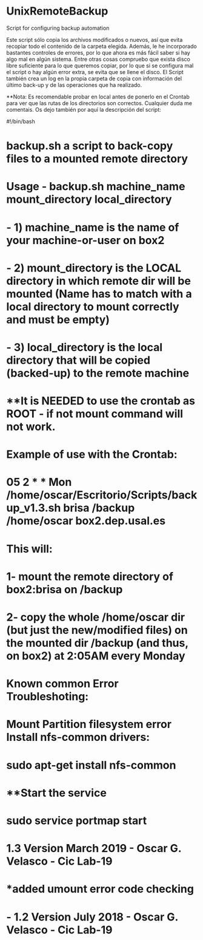 # UnixRemoteBackup
Script for configuring backup automation

Este script sólo copia los archivos modificados o nuevos, así que evita recopiar todo el contenido de la carpeta elegida.
Además, le he incorporado bastantes controles de errores, por lo que ahora es más fácil saber si hay algo mal en algún sistema. Entre otras cosas compruebo que exista disco libre suficiente para lo que queremos copiar, por lo que si se configura mal el script o hay algún error extra, se evita que se llene el disco.
El Script también crea un log en la propia carpeta de copia con información del último back-up y de las operaciones que ha realizado.

**Nota: Es recomendable probar en local antes de ponerlo en el Crontab para ver que las rutas de los directorios son correctos. Cualquier duda me comentais.
Os dejo también por aquí la descripción del script:

#!/bin/bash
# backup.sh a script to back-copy files to a mounted remote directory
# Usage - backup.sh machine_name mount_directory local_directory
#                  - 1) machine_name is the name of your machine-or-user on box2
#                  - 2) mount_directory is the LOCAL directory in which remote dir will be mounted 				(Name has to match with a local directory to mount correctly and must be empty)
#                  - 3) local_directory is the local directory that will be copied (backed-up) to the remote machine
# **It is NEEDED to use the crontab as ROOT - if not mount command will not work.
# Example of use with the Crontab:
# 05 2 * * Mon /home/oscar/Escritorio/Scripts/backup_v1.3.sh brisa /backup /home/oscar box2.dep.usal.es
# This will:
#	1- mount the remote directory of box2:brisa on /backup
#	2- copy the whole /home/oscar dir (but just the new/modified files) on the mounted dir /backup (and thus, on box2) at 2:05AM every Monday
#
# 	Known common Error Troubleshoting:
# **Mount Partition filesystem error** Install nfs-common drivers:
# sudo apt-get install nfs-common
# **Start the service
# sudo service portmap start
#
# 1.3 Version March 2019 - Oscar G. Velasco - Cic Lab-19
#	*added umount error code checking
# 	- 1.2 Version July 2018 - Oscar G. Velasco - Cic Lab-19
